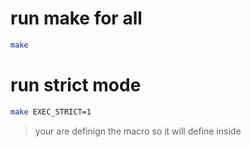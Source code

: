 # run make for all
``` bash
make
```

# run strict mode
```bash
make EXEC_STRICT=1
```
> your are definign the macro so it will define inside